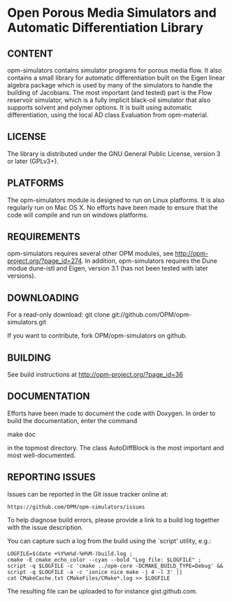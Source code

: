 # Open Porous Media Simulators and Automatic Differentiation Library

CONTENT
-------

opm-simulators contains simulator programs for porous media flow. It
also contains a small library for automatic differentiation
built on the Eigen linear algebra package which is used by many of the
simulators to handle the building of Jacobians. The most important
(and tested) part is the Flow reservoir simulator, which is a fully
implicit black-oil simulator that also supports solvent and polymer
options. It is built using automatic differentiation, using the local
AD class Evaluation from opm-material.

LICENSE
-------

The library is distributed under the GNU General Public License,
version 3 or later (GPLv3+).


PLATFORMS
---------

The opm-simulators module is designed to run on Linux platforms. It is
also regularly run on Mac OS X. No efforts have been made to ensure
that the code will compile and run on windows platforms.


REQUIREMENTS
------------

opm-simulators requires several other OPM modules, see
http://opm-project.org/?page_id=274. In addition, opm-simulators
requires the Dune modue dune-istl and Eigen, version 3.1 (has not been
tested with later versions).


DOWNLOADING
-----------

For a read-only download:
git clone git://github.com/OPM/opm-simulators.git

If you want to contribute, fork OPM/opm-simulators on github.


BUILDING
--------

See build instructions at http://opm-project.org/?page_id=36


DOCUMENTATION
-------------

Efforts have been made to document the code with Doxygen.
In order to build the documentation, enter the command

 make doc

in the topmost directory. The class AutoDiffBlock is the most
important and most well-documented.


REPORTING ISSUES
----------------

Issues can be reported in the Git issue tracker online at:

    https://github.com/OPM/opm-simulators/issues

To help diagnose build errors, please provide a link to a build log together
with the issue description.

You can capture such a log from the build using the `script' utility, e.g.:

    LOGFILE=$(date +%Y%m%d-%H%M-)build.log ;
    cmake -E cmake_echo_color --cyan --bold "Log file: $LOGFILE" ;
    script -q $LOGFILE -c 'cmake ../opm-core -DCMAKE_BUILD_TYPE=Debug' &&
    script -q $LOGFILE -a -c 'ionice nice make -j 4 -l 3' ||
    cat CMakeCache.txt CMakeFiles/CMake*.log >> $LOGFILE

The resulting file can be uploaded to for instance gist.github.com.
